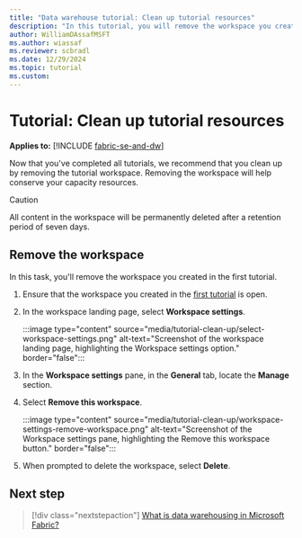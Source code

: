 ```yaml
---
title: "Data warehouse tutorial: Clean up tutorial resources"
description: "In this tutorial, you will remove the workspace you created in the first tutorial."
author: WilliamDAssafMSFT
ms.author: wiassaf
ms.reviewer: scbradl
ms.date: 12/29/2024
ms.topic: tutorial
ms.custom:
---
```


# Tutorial: Clean up tutorial resources

**Applies to:** [!INCLUDE [fabric-se-and-dw](includes/applies-to-version/fabric-se-and-dw.md)]

Now that you've completed all tutorials, we recommend that you clean up by removing the tutorial workspace. Removing the workspace will help conserve your capacity resources.

> [!CAUTION]
> All content in the workspace will be permanently deleted after a retention period of seven days.

## Remove the workspace

In this task, you'll remove the workspace you created in the first tutorial.

1. Ensure that the workspace you created in the [first tutorial](tutorial-create-workspace.md) is open.

1. In the workspace landing page, select **Workspace settings**.

   :::image type="content" source="media/tutorial-clean-up/select-workspace-settings.png" alt-text="Screenshot of the workspace landing page, highlighting the Workspace settings option."  border="false":::

1. In the **Workspace settings** pane, in the **General** tab, locate the **Manage** section.

1. Select **Remove this workspace**.

   :::image type="content" source="media/tutorial-clean-up/workspace-settings-remove-workspace.png" alt-text="Screenshot of the Workspace settings pane, highlighting the Remove this workspace button." border="false":::

1. When prompted to delete the workspace, select **Delete**.

## Next step

> [!div class="nextstepaction"]
> [What is data warehousing in Microsoft Fabric?](data-warehousing.md)
